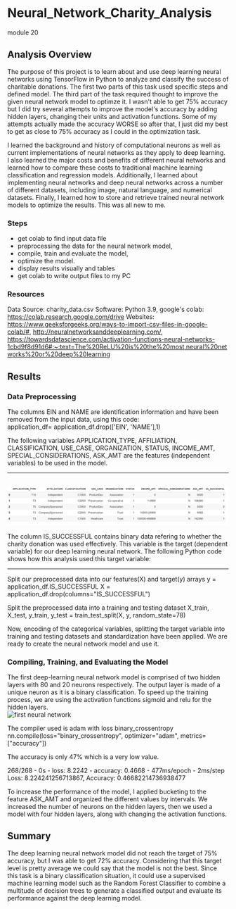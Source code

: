 # Neural_Network_Charity_Analysis
module 20 
## Analysis Overview
The purpose of this project is to learn about and use deep learning neural networks using TensorFlow in Python to analyze and classify the success of charitable donations. The first two parts of this task used specific steps and defined model. The third part of the task required thought to improve the given neural network model to optimze it. I wasn't able to get 75% accuracy but I did try several attempts to improve the model's accuracy by adding hidden layers, changing their units and activation functions. Some of my attempts actually made the accuracy WORSE so after that, I just did my best to get as close to 75% accuracy as I could in the optimization task.

I learned the background and history of computational neurons as well as current implementations of neural networks as they apply to deep learning. I also learned the  major costs and benefits of different neural networks and learned how to compare these costs to traditional machine learning classification and regression models. Additionally, I learned about implementing neural networks and deep neural networks across a number of different datasets, including image, natural language, and numerical datasets. Finally, I learned how to store and retrieve trained neural network models to optimize the results. This was all new to me.

### Steps
* get colab to find input data file
* preprocessing the data for the neural network model,
* compile, train and evaluate the model,
* optimize the model.
* display results visually and tables
* get colab to write output files to my PC 

### Resources
Data Source: charity_data.csv
Software: Python 3.9, google's colab: https://colab.research.google.com/drive
Websites: https://www.geeksforgeeks.org/ways-to-import-csv-files-in-google-colab/#,  http://neuralnetworksanddeeplearning.com/, https://towardsdatascience.com/activation-functions-neural-networks-1cbd9f8d91d6#:~:text=The%20ReLU%20is%20the%20most,neural%20networks%20or%20deep%20learning

## Results
### Data Preprocessing
The columns EIN and NAME are identification information and have been removed from the input data, using this code:
<br>
application_df= application_df.drop(['EIN', 'NAME'],1)
<br>

The following variables APPLICATION_TYPE, AFFILIATION, CLASSIFICATION, USE_CASE, ORGANIZATION, STATUS, INCOME_AMT, SPECIAL_CONSIDERATIONS, ASK_AMT are the features (independent variables) to be used in the model. <hr>
<br>
<img src="https://github.com/valchau/Neural_Network_Charity_Analysis/blob/main/features.PNG" alt="features" >
<br>

The column IS_SUCCESSFUL contains binary data refering to whether the charity donation was used effectively. This variable is the target (dependent variable) for our deep learning neural network. The following Python code shows how this analysis used this target variable:
<hr>
Split our preprocessed data into our features(X) and target(y) arrays
y = application_df.IS_SUCCESSFUL
X = application_df.drop(columns="IS_SUCCESSFUL")

Split the preprocessed data into a training and testing dataset
X_train, X_test, y_train, y_test = train_test_split(X, y, random_state=78)

Now, encoding of the categorical variables, splitting the target variable into training and testing datasets and standardization have been applied. We are ready to create the neural network model and use it.

### Compiling, Training, and Evaluating the Model
The first deep-learning neural network model is comprised of two hidden layers with 80 and 20 neurons respectively. The output layer is made of a unique neuron as it is a binary classification. To speed up the training process, we are using the activation functions sigmoid and relu for the hidden layers.
<br>
<img src="https://github.com/valchau/Neural_Network_Charity_Analysis/blob/main/firstNN.PNG)" alt="first neural network" >
<br>


The compiler used is adam with loss binary_crossentropy
nn.compile(loss="binary_crossentropy", optimizer="adam", metrics=["accuracy"])

The accuracy is only 47% which is a very low value.

268/268 - 0s - loss: 8.2242 - accuracy: 0.4668 - 477ms/epoch - 2ms/step
Loss: 8.224241256713867, Accuracy: 0.46682214736938477


To increase the performance of the model, I applied bucketing to the feature ASK_AMT and organized the different values by intervals.
We increased the number of neurons on the hidden layers, then we used a model with four hidden layers, along with changing the activation functions.



## Summary
The deep learning neural network model did not reach the target of 75% accuracy, but I was able to get 72% accuracy. Considering that this target level is pretty average we could say that the model is not the best. Since this task is a binary classification situation, it could use a supervised machine learning model such as the Random Forest Classifier to combine a multitude of decision trees to generate a classified output and evaluate its performance against the deep learning model.
